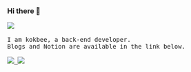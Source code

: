 ### Hi there 🙌

<p align="left">
  <img src="https://github.githubassets.com/images/mona-loading.gif">
  <br><br>
  <samp>
    I am kokbee, a back-end developer. <br>
    Blogs and Notion are available in the link below.
    <br><br>
    <a href="[https://www.notion.so/Hivebin-3f7f92558c9343c986fe21138cb050ef](https://www.notion.so/kokbee-8e1c95a919b54746ab336f2ddea3871c?pvs=4)">
        <img src="https://img.shields.io/badge/Notion-000000?style=flat-square&logo=Notion&logoColor=white"/>
    </a>
    <a href="https://kokbee.tistory.com/">
        <img src="https://img.shields.io/badge/Blog-000000?style=flat-square&logo=Tistory&logoColor=white"/>
    </a>
  </samp>
</p>

